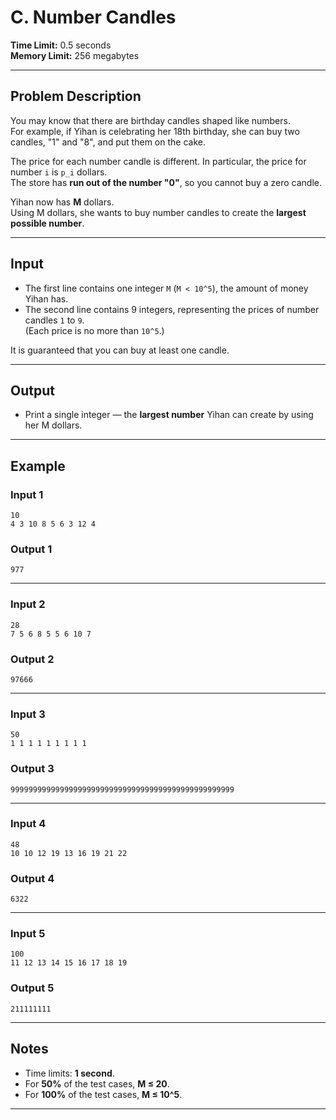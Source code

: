 # C. Number Candles

**Time Limit:** 0.5 seconds  
**Memory Limit:** 256 megabytes

---

## Problem Description

You may know that there are birthday candles shaped like numbers.  
For example, if Yihan is celebrating her 18th birthday, she can buy two candles, "1" and "8", and put them on the cake.

The price for each number candle is different. In particular, the price for number `i` is `p_i` dollars.  
The store has **run out of the number "0"**, so you cannot buy a zero candle.

Yihan now has **M** dollars.  
Using M dollars, she wants to buy number candles to create the **largest possible number**.

---

## Input

- The first line contains one integer `M` (`M < 10^5`), the amount of money Yihan has.
- The second line contains 9 integers, representing the prices of number candles `1` to `9`.  
  (Each price is no more than `10^5`.)

It is guaranteed that you can buy at least one candle.

---

## Output

- Print a single integer — the **largest number** Yihan can create by using her M dollars.

---

## Example

### Input 1
```
10
4 3 10 8 5 6 3 12 4
```
### Output 1
```
977
```

---

### Input 2
```
28
7 5 6 8 5 5 6 10 7
```
### Output 2
```
97666
```

---

### Input 3
```
50
1 1 1 1 1 1 1 1 1
```
### Output 3
```
99999999999999999999999999999999999999999999999999
```

---

### Input 4
```
48
10 10 12 19 13 16 19 21 22
```
### Output 4
```
6322
```

---

### Input 5
```
100
11 12 13 14 15 16 17 18 19
```
### Output 5
```
211111111
```

---

## Notes

- Time limits: **1 second**.
- For **50%** of the test cases, **M ≤ 20**.
- For **100%** of the test cases, **M ≤ 10^5**.

---